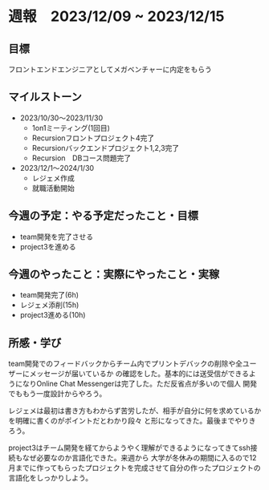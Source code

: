 # 週報　2023/12/09 ~ 2023/12/15

## 目標
フロントエンドエンジニアとしてメガベンチャーに内定をもらう


## マイルストーン
- 2023/10/30〜2023/11/30
    - 1on1ミーティング(1回目)
    - Recursionフロントプロジェクト4完了
    - Recursionバックエンドプロジェクト1,2,3完了
    - Recursion　DBコース問題完了
- 2023/12/1〜2024/1/30
    - レジェメ作成
    - 就職活動開始


## 今週の予定：やる予定だったこと・目標
- team開発を完了させる
- project3を進める

## 今週のやったこと：実際にやったこと・実稼
- team開発完了(6h)
- レジェメ添削(15h)
- project3進める(10h)


## 所感・学び
team開発でのフィードバックからチーム内でプリントデバックの削除や全ユーザーにメッセージが届いているか
の確認をした。基本的には送受信ができるようになりOnline Chat Messengerは完了した。ただ反省点が多いので個人
開発でももう一度設計からやろう。

レジェメは最初は書き方もわからず苦労したが、相手が自分に何を求めているかを明確に書くのがポイントだとわかり段々
と形になってきた。最後までやりきろう。

project3はチーム開発を経てからようやく理解ができるようになってきてssh接続もなぜ必要なのか言語化できた。来週から
大学が冬休みの期間に入るので12月までに作ってもらったプロジェクトを完成させて自分の作ったプロジェクトの言語化をしっかりしよう。

